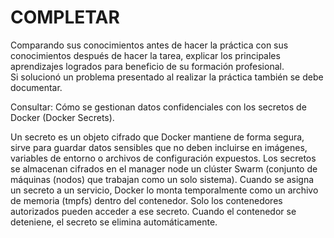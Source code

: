 # COMPLETAR  
Comparando sus conocimientos antes de hacer la práctica con sus conocimientos después de hacer la tarea, explicar los principales aprendizajes logrados para beneficio de su formación profesional.  
Si solucionó un problema presentado al realizar la práctica también se debe documentar.

Consultar: Cómo se gestionan datos confidenciales con los secretos de Docker (Docker Secrets).

Un secreto es un objeto cifrado que Docker mantiene de forma segura, sirve para guardar datos sensibles que no deben incluirse en imágenes, variables de entorno o archivos de configuración expuestos.
Los secretos se almacenan cifrados en el manager node un clúster Swarm (conjunto de máquinas (nodos) que trabajan como un solo sistema).
Cuando se asigna un secreto a un servicio, Docker lo monta temporalmente como un archivo de memoria (tmpfs) dentro del contenedor.
Solo los contenedores autorizados pueden acceder a ese secreto.
Cuando el contenedor se deteniene, el secreto se elimina automáticamente.

